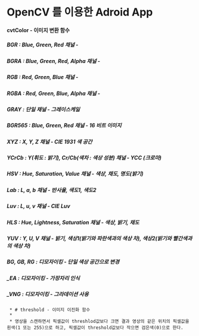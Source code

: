 OpenCV 를 이용한 Adroid App
===========================


#### cvtColor - 이미지 변환 함수

##### BGR : Blue, Green, Red 채널 -
##### BGRA : Blue, Green, Red, Alpha 채널 -
##### RGB : Red, Green, Blue 채널 -
##### RGBA : Red, Green, Blue, Alpha 채널 -
##### GRAY : 단일 채널 - 그레이스케일
##### BGR565 : Blue, Green, Red 채널 - 16 비트 이미지
##### XYZ : X, Y, Z 채널 - CIE 1931 색 공간
##### YCrCb : Y(휘도 : 밝기), Cr/Cb(색차 : 색상 성분) 채널 - YCC (크로마)
##### HSV : Hue, Saturation, Value 채널 - 색상, 채도, 명도(밝기)
##### Lab : L, a, b 채널	- 반사율, 색도1, 색도2
##### Luv : L, u, v 채널	- CIE Luv
##### HLS : Hue, Lightness, Saturation 채널 - 색상, 밝기, 채도
##### YUV : Y, U, V 채널	- 밝기, 색상1(밝기와 파란색과의 색상 차), 색상2(밝기와 빨간색과의 색상 차)
##### BG, GB, RG : 디모자이킹	- 단일 색상 공간으로 변경
##### _EA : 디모자이킹 - 가장자리 인식
##### _VNG : 디모자이킹 - 그라데이션 사용

     * # threshold - 이미지 이진화 함수
     *
     * 영상을 스캔하면서 픽셀값이 threshlod값보다 크면 결과 영상의 같은 위치의 픽셀값을 흰색(1 또는 255)으로 하고, 픽셀값이 threshold값보다 작으면 검은색(0)으로 한다.

